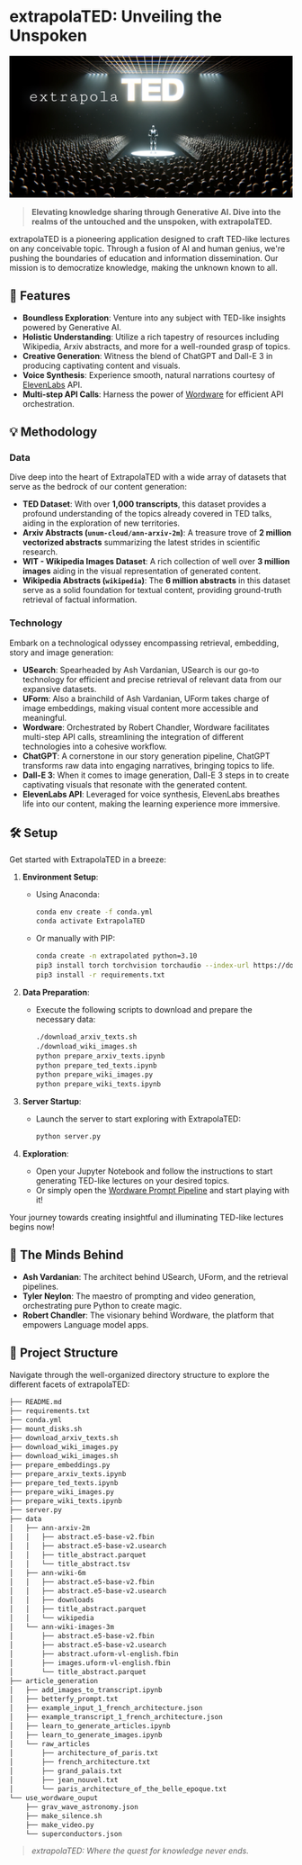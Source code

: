 # extrapolaTED: Unveiling the Unspoken

[![extrapolaTED Banner](./extrapolaTED.png)](https://app.wordware.ai/r/25184ff7-db28-4c50-a0c4-2addbf31c28f)

> __Elevating knowledge sharing through Generative AI. Dive into the realms of the untouched and the unspoken, with extrapolaTED.__

extrapolaTED is a pioneering application designed to craft TED-like lectures on any conceivable topic. Through a fusion of AI and human genius, we're pushing the boundaries of education and information dissemination. Our mission is to democratize knowledge, making the unknown known to all.

## :rocket: Features

- **Boundless Exploration**: Venture into any subject with TED-like insights powered by Generative AI.
- **Holistic Understanding**: Utilize a rich tapestry of resources including Wikipedia, Arxiv abstracts, and more for a well-rounded grasp of topics.
- **Creative Generation**: Witness the blend of ChatGPT and Dall-E 3 in producing captivating content and visuals.
- **Voice Synthesis**: Experience smooth, natural narrations courtesy of [ElevenLabs](https://elevenlabs.io) API.
- **Multi-step API Calls**: Harness the power of [Wordware](https://wordware.ai) for efficient API orchestration.

## :bulb: Methodology

### Data

Dive deep into the heart of ExtrapolaTED with a wide array of datasets that serve as the bedrock of our content generation:

- **TED Dataset**: With over __1,000 transcripts__, this dataset provides a profound understanding of the topics already covered in TED talks, aiding in the exploration of new territories.
- **Arxiv Abstracts (`unum-cloud/ann-arxiv-2m`)**: A treasure trove of __2 million vectorized abstracts__ summarizing the latest strides in scientific research.
- **WIT - Wikipedia Images Dataset**: A rich collection of well over __3 million images__ aiding in the visual representation of generated content.
- **Wikipedia Abstracts (`wikipedia`)**: The __6 million abstracts__ in this dataset serve as a solid foundation for textual content, providing ground-truth retrieval of factual information.

### Technology

Embark on a technological odyssey encompassing retrieval, embedding, story and image generation:

- **USearch**: Spearheaded by Ash Vardanian, USearch is our go-to technology for efficient and precise retrieval of relevant data from our expansive datasets.
- **UForm**: Also a brainchild of Ash Vardanian, UForm takes charge of image embeddings, making visual content more accessible and meaningful.
- **Wordware**: Orchestrated by Robert Chandler, Wordware facilitates multi-step API calls, streamlining the integration of different technologies into a cohesive workflow.
- **ChatGPT**: A cornerstone in our story generation pipeline, ChatGPT transforms raw data into engaging narratives, bringing topics to life.
- **Dall-E 3**: When it comes to image generation, Dall-E 3 steps in to create captivating visuals that resonate with the generated content.
- **ElevenLabs API**: Leveraged for voice synthesis, ElevenLabs breathes life into our content, making the learning experience more immersive.

## :hammer_and_wrench: Setup

Get started with ExtrapolaTED in a breeze:

1. **Environment Setup**:
   - Using Anaconda:
     ```sh
     conda env create -f conda.yml
     conda activate ExtrapolaTED
     ```
   - Or manually with PIP:
     ```sh
     conda create -n extrapolated python=3.10
     pip3 install torch torchvision torchaudio --index-url https://download.pytorch.org/whl/cu118
     pip3 install -r requirements.txt
     ```

2. **Data Preparation**:
   - Execute the following scripts to download and prepare the necessary data:
     ```sh
     ./download_arxiv_texts.sh
     ./download_wiki_images.sh
     python prepare_arxiv_texts.ipynb
     python prepare_ted_texts.ipynb
     python prepare_wiki_images.py
     python prepare_wiki_texts.ipynb
     ```

3. **Server Startup**:
   - Launch the server to start exploring with ExtrapolaTED:
     ```sh
     python server.py
     ```

4. **Exploration**:
   - Open your Jupyter Notebook and follow the instructions to start generating TED-like lectures on your desired topics.
   - Or simply open the [Wordware Prompt Pipeline](https://app.wordware.ai/r/25184ff7-db28-4c50-a0c4-2addbf31c28f) and start playing with it!

Your journey towards creating insightful and illuminating TED-like lectures begins now!

## :star2: The Minds Behind

- **Ash Vardanian**: The architect behind USearch, UForm, and the retrieval pipelines.
- **Tyler Neylon**: The maestro of prompting and video generation, orchestrating pure Python to create magic.
- **Robert Chandler**: The visionary behind Wordware, the platform that empowers Language model apps.

## :file_folder: Project Structure

Navigate through the well-organized directory structure to explore the different facets of extrapolaTED:

```plaintext
├── README.md
├── requirements.txt
├── conda.yml
├── mount_disks.sh
├── download_arxiv_texts.sh
├── download_wiki_images.py
├── download_wiki_images.sh
├── prepare_embeddings.py
├── prepare_arxiv_texts.ipynb
├── prepare_ted_texts.ipynb
├── prepare_wiki_images.py
├── prepare_wiki_texts.ipynb
├── server.py
├── data
│   ├── ann-arxiv-2m
│   │   ├── abstract.e5-base-v2.fbin
│   │   ├── abstract.e5-base-v2.usearch
│   │   ├── title_abstract.parquet
│   │   └── title_abstract.tsv
│   ├── ann-wiki-6m
│   │   ├── abstract.e5-base-v2.fbin
│   │   ├── abstract.e5-base-v2.usearch
│   │   ├── downloads
│   │   ├── title_abstract.parquet
│   │   └── wikipedia
│   └── ann-wiki-images-3m
│       ├── abstract.e5-base-v2.fbin
│       ├── abstract.e5-base-v2.usearch
│       ├── abstract.uform-vl-english.fbin
│       ├── images.uform-vl-english.fbin
│       └── title_abstract.parquet
├── article_generation
│   ├── add_images_to_transcript.ipynb
│   ├── betterfy_prompt.txt
│   ├── example_input_1_french_architecture.json
│   ├── example_transcript_1_french_architecture.json
│   ├── learn_to_generate_articles.ipynb
│   ├── learn_to_generate_images.ipynb
│   └── raw_articles
│       ├── architecture_of_paris.txt
│       ├── french_architecture.txt
│       ├── grand_palais.txt
│       ├── jean_nouvel.txt
│       └── paris_architecture_of_the_belle_epoque.txt
└── use_wordware_ouput
    ├── grav_wave_astronomy.json
    ├── make_silence.sh
    ├── make_video.py
    └── superconductors.json
```

> _extrapolaTED: Where the quest for knowledge never ends._
